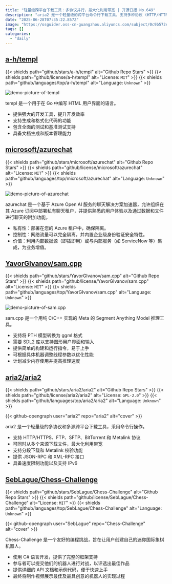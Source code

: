 ```yaml
---
title: "轻量级跨平台下载工具：多协议并行，最大化利用带宽 | 开源日报 No.649"
description: "aria2 是一个轻量级的跨平台命令行下载工具，支持多种协议 (HTTP/HTTPS、FTP、SFTP、BitTorrent、Metalink)，能够同时从多个来源下载文件以最大化带宽利用，具备分段下载、Metalink 校验、速度限制、以及支持 JSON-RPC 和 XML-RPC 接口的功能，适合多种下载需求。"
date: "2025-06-28T07:35:22.857Z"
image: "https://osguider.oss-cn-guangzhou.aliyuncs.com/subject/0c9b572ee495ac43d4e68b63dc7d8bef.png"
tags: []
categories:
  - "daily"
---
```


## [a-h/templ](https://github.com/a-h/templ)

{{< shields path="github/stars/a-h/templ" alt="Github Repo Stars" >}} {{< shields path="github/license/a-h/templ" alt="License: `MIT`" >}} {{< shields path="github/languages/top/a-h/templ" alt="Language: `Unknown`" >}}

![demo-picture-of-templ](https://osguider.oss-cn-guangzhou.aliyuncs.com/subject/b91a2d4dcfabd00ade37487483dbb7db.gif)

templ 是一个用于在 Go 中编写 HTML 用户界面的语言。

- 提供强大的开发工具，提升开发效率
- 支持生成和格式化代码的功能
- 包含全面的测试和基准测试支持
- 具备文档生成和版本管理能力
  
## [microsoft/azurechat](https://github.com/microsoft/azurechat)

{{< shields path="github/stars/microsoft/azurechat" alt="Github Repo Stars" >}} {{< shields path="github/license/microsoft/azurechat" alt="License: `MIT`" >}} {{< shields path="github/languages/top/microsoft/azurechat" alt="Language: `Unknown`" >}}

![demo-picture-of-azurechat](https://static.osguider.com/subject/github/microsoft/azurechat/6a20dd7767fc35c1eb5e690929fcecde.png)

azurechat 是一个基于 Azure Open AI 服务的聊天解决方案加速器，允许组织在其 Azure 订阅中部署私有聊天租户，并提供熟悉的用户体验以及通过数据和文件进行聊天的附加功能。

- 私有性：部署在您的 Azure 租户中，确保隔离。
- 控制性：网络流量可以完全隔离，并内置企业级身份验证安全特性。
- 价值：利用内部数据源（即插即用）或与内部服务（如 ServiceNow 等）集成，为业务增值。
  
## [YavorGIvanov/sam.cpp](https://github.com/YavorGIvanov/sam.cpp)

{{< shields path="github/stars/YavorGIvanov/sam.cpp" alt="Github Repo Stars" >}} {{< shields path="github/license/YavorGIvanov/sam.cpp" alt="License: `MIT`" >}} {{< shields path="github/languages/top/YavorGIvanov/sam.cpp" alt="Language: `Unknown`" >}}

![demo-picture-of-sam.cpp](https://osguider.oss-cn-guangzhou.aliyuncs.com/subject/a39d9d3f2f669921fab053814ab4e3e6.jpeg)

sam.cpp 是一个用纯 C/C++ 实现的 Meta 的 Segment Anything Model 推理工具。

- 支持将 PTH 模型转换为 ggml 格式
- 需要 SDL2 库以支持图形用户界面和输入
- 提供简单的构建和运行指令，易于上手
- 可根据具体机器调整线程参数以优化性能
- 计划减少内存使用并提高推理速度
  
## [aria2/aria2](https://github.com/aria2/aria2)

{{< shields path="github/stars/aria2/aria2" alt="Github Repo Stars" >}} {{< shields path="github/license/aria2/aria2" alt="License: `GPL-2.0`" >}} {{< shields path="github/languages/top/aria2/aria2" alt="Language: `Unknown`" >}}

{{< github-opengraph user="aria2" repo="aria2" alt="cover" >}}

aria2 是一个轻量级的多协议和多源跨平台下载工具，采用命令行操作。

- 支持 HTTP/HTTPS、FTP、SFTP、BitTorrent 和 Metalink 协议
- 可同时从多个来源下载文件，最大化利用带宽
- 支持分段下载和 Metalink 校验功能
- 提供 JSON-RPC 和 XML-RPC 接口
- 具备速度限制功能以及支持 IPv6
  
## [SebLague/Chess-Challenge](https://github.com/SebLague/Chess-Challenge)

{{< shields path="github/stars/SebLague/Chess-Challenge" alt="Github Repo Stars" >}} {{< shields path="github/license/SebLague/Chess-Challenge" alt="License: `MIT`" >}} {{< shields path="github/languages/top/SebLague/Chess-Challenge" alt="Language: `Unknown`" >}}

{{< github-opengraph user="SebLague" repo="Chess-Challenge" alt="cover" >}}

Chess-Challenge 是一个友好的编程挑战，旨在让用户创建自己的迷你国际象棋机器人。

- 使用 C# 语言开发，提供了完整的框架支持
- 参与者可以提交他们的机器人进行对战，以评选出最佳作品
- 提供详细的 API 文档和示例代码，便于快速上手
- 最终将制作视频展示最佳及最具创意的机器人的实现过程
  
